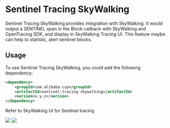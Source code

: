 # Sentinel Tracing SkyWalking

Sentinel Tracing SkyWalking provides integration with SkyWalking. It would output a SENTINEL span in the Block callback
with SkyWalking and OpenTracing SDK, and display in SkyWalking Tracing UI. This feature maybe can help to statistic, alert sentinel blocks.

## Usage

To use Sentinel Tracing SkyWalking, you could add the following dependency:

```xml
<dependency>
    <groupId>com.alibaba.csp</groupId>
    <artifactId>sentinel-tracing-skywalking</artifactId>
    <version>x.y.z</version>
</dependency>
```

Refer to SkyWalking UI for Sentinel tracing

![](http://nepxion.gitee.io/docs/discovery-doc/Skywalking3.jpg)
![](http://nepxion.gitee.io/docs/discovery-doc/Skywalking4.jpg)